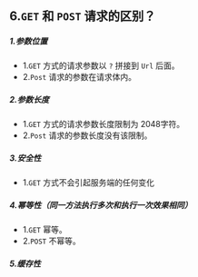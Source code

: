 ## 6.`GET` 和 `POST` 请求的区别？

##### 1.参数位置
- 1.`GET` 方式的请求参数以 `?` 拼接到 `Url` 后面。
- 2.`Post` 请求的参数在请求体内。

##### 2.参数长度

- 1.`GET` 方式的请求参数长度限制为 2048字符。
- 2.`Post` 请求的参数长度没有该限制。

##### 3.安全性

- 1.`GET` 方式不会引起服务端的任何变化

##### 4.幂等性（同一方法执行多次和执行一次效果相同）
- 1.`GET` 幂等。
- 2.`POST` 不幂等。

##### 5.缓存性


